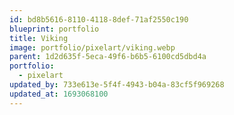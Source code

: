 ```yaml
---
id: bd8b5616-8110-4118-8def-71af2550c190
blueprint: portfolio
title: Viking
image: portfolio/pixelart/viking.webp
parent: 1d2d635f-5eca-49f6-b6b5-6100cd5dbd4a
portfolio:
  - pixelart
updated_by: 733e613e-5f4f-4943-b04a-83cf5f969268
updated_at: 1693068100
---
```


